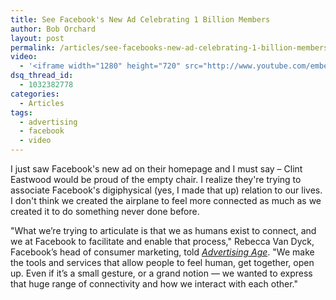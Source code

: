```yaml
---
title: See Facebook's New Ad Celebrating 1 Billion Members
author: Bob Orchard
layout: post
permalink: /articles/see-facebooks-new-ad-celebrating-1-billion-members/
video:
  - '<iframe width="1280" height="720" src="http://www.youtube.com/embed/c7SjvLceXgU?rel=0" frameborder="0" allowfullscreen></iframe>'
dsq_thread_id:
  - 1032382778
categories:
  - Articles
tags:
  - advertising
  - facebook
  - video
---
```

I just saw Facebook's new ad on their homepage and I must say &#8211; Clint Eastwood would be proud of the empty chair. I realize they're trying to associate Facebook's digiphysical (yes, I made that up) relation to our lives. I don't think we created the airplane to feel more connected as much as we created it to do something never done before.

<!--more-->

"What we’re trying to articulate is that we as humans exist to connect, and we at Facebook to facilitate and enable that process," Rebecca Van Dyck, Facebook’s head of consumer marketing, told *<a href="http://adage.com/article/digital/facebook-emotional-spot-wieden-kennedy/237569/" target="_blank">Advertising Age</a>*. "We make the tools and services that allow people to feel human, get together, open up. Even if it’s a small gesture, or a grand notion — we wanted to express that huge range of connectivity and how we interact with each other."